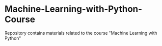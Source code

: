 # Machine-Learning-with-Python-Course
Repository contains materials related to the course "Machine Learning with Python"
